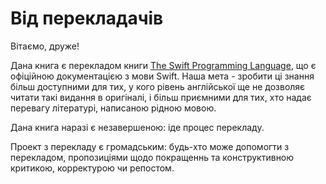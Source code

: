 # Від перекладачів

Вітаємо, друже!

Дана книга є перекладом книги [The Swift Programming Language](https://swift.org/documentation/), що є офіційною документацією з мови Swift. Наша мета - зробити ці знання більш доступними для тих, у кого рівень англійської ще не дозволяє читати такі видання в оригіналі, і більш приємними для тих, хто надає перевагу літературі, написаною рідною мовою.  

Дана книга наразі є незавершеною: іде процес перекладу. 

Проект з перекладу є громадським: будь-хто може допомогти з перекладом, пропозиціями щодо покращеннь та конструктивною критикою, корректурою чи репостом.